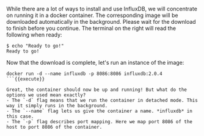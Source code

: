 
While there are a lot of ways to install and use InfluxDB, we will concentrate on running it in a docker container. The corresponding image will be downloaded automatically in the background. Please wait for the download to finish before you continue. The terminal on the right will read the following when ready: 

```
$ echo "Ready to go!"
Ready to go!
```

Now that the download is complete, let's run an instance of the image:

```
docker run -d --name influxdb -p 8086:8086 influxdb:2.0.4
```{{execute}}

Great, the container should now be up and running! But what do the options we used mean exactly?
- The `-d` flag means that we run the container in detached mode. This way it simply runs in the background. 
- The `--name` flag lets us give the container a name. *influxdb* in this case.
- The `-p` flag describes port mapping. Here we map port 8086 of the host to port 8086 of the container.